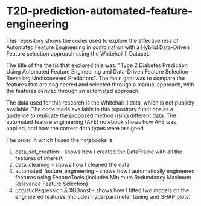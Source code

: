 # T2D-prediction-automated-feature-engineering
This repository shows the codes used to explore the effectiveness of Automated Feature Engineering in combination with a Hybrid Data-Driven Feature selection approach using the Whitehall II Dataset. 

The title of the thesis that explored this was: "Type 2 Diabetes Prediction Using Automated Feature Engineering and Data-Driven Feature Selection - Revealing Undiscovered Predictors". The main goal was to compare the features that are engineered and selected through a manual approach, with the features derived through an automated approach. 

The data used for this research is the Whitehall II data, which is not publicly available. The code made available in this repository functions as a guideline to replicate the proposed method using different data. The automated feature engineering (AFE) notebook shows how AFE was applied, and how the correct data types were assigned. 

The order in which I used the notebooks is:
1. data_set_creation - shows how I created the DataFrame with all the features of interest
2. data_cleaning - shows how I cleaned the data 
3. automated_feature_engineering - shows how I automatically engineered features using FeatureTools (includes Minimum Redundancy Maximum Relevance Feature Selection)
4. LogisticRegression & XGBoost - shows how I fitted two models on the engineered features (includes hyperparameter tuning and SHAP plots)
